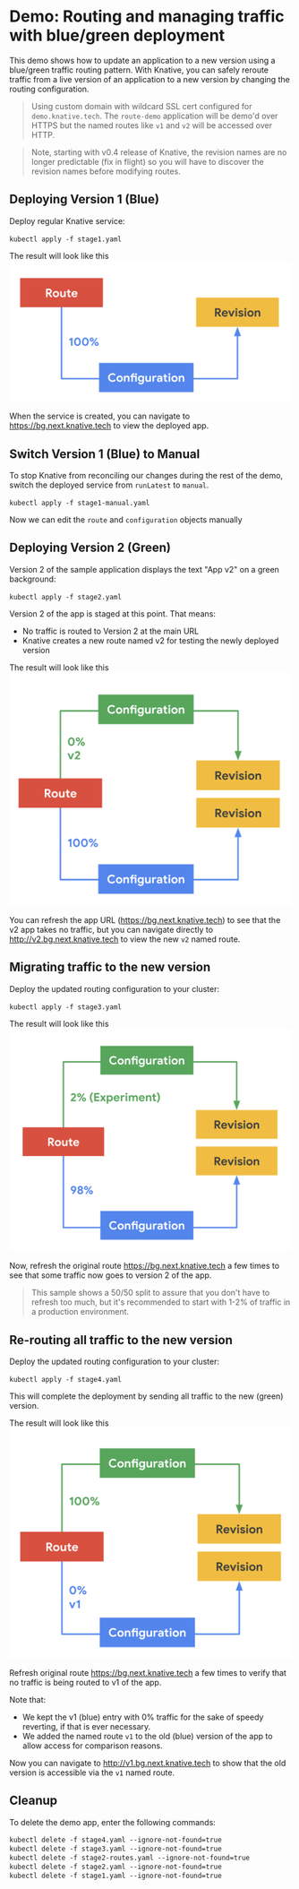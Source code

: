 # Demo: Routing and managing traffic with blue/green deployment

This demo shows how to update an application to a new version using a blue/green
traffic routing pattern. With Knative, you can safely reroute traffic from a live version
of an application to a new version by changing the routing configuration.

> Using custom domain with wildcard SSL cert configured for `demo.knative.tech`. The `route-demo` application will be demo'd over HTTPS but the named routes like `v1` and `v2` will be accessed over HTTP.

> Note, starting with v0.4 release of Knative, the revision names are no longer predictable (fix in flight) so you will have to discover the revision names before modifying routes.

## Deploying Version 1 (Blue)

Deploy regular Knative service:

`kubectl apply -f stage1.yaml`

The result will look like this
![Stage 1](../images/bg1.png)

When the service is created, you can navigate to https://bg.next.knative.tech to view the deployed app.

## Switch Version 1 (Blue) to Manual

To stop Knative from reconciling our changes during the rest of the demo, switch the deployed service from `runLatest` to `manual`.

`kubectl apply -f stage1-manual.yaml`

Now we can edit the `route` and `configuration` objects manually

## Deploying Version 2 (Green)

Version 2 of the sample application displays the text "App v2" on a green background:

`kubectl apply -f stage2.yaml`

Version 2 of the app is staged at this point. That means:

* No traffic is routed to Version 2 at the main URL
* Knative creates a new route named v2 for testing the newly deployed version

The result will look like this
![Stage 2](../images/bg2.png)

You can refresh the app URL (https://bg.next.knative.tech) to see that
the v2 app takes no traffic, but you can navigate directly to http://v2.bg.next.knative.tech
to view the new `v2` named route.

## Migrating traffic to the new version

Deploy the updated routing configuration to your cluster:

`kubectl apply -f stage3.yaml`

The result will look like this
![Stage 3](../images/bg3.png)

Now, refresh the original route https://bg.next.knative.tech a few times to see
that some traffic now goes to version 2 of the app.

> This sample shows a 50/50 split to assure that you don't have to refresh too much, but it's recommended
  to start with 1-2% of traffic in a production environment.

## Re-routing all traffic to the new version

Deploy the updated routing configuration to your cluster:

`kubectl apply -f stage4.yaml`

This will complete the deployment by sending all traffic to the new (green) version.

The result will look like this
![Stage 4](../images/bg4.png)

Refresh original route https://bg.next.knative.tech a few times to verify that
no traffic is being routed to v1 of the app.

Note that:

* We kept the v1 (blue) entry with 0% traffic for the sake of speedy reverting, if that is ever necessary.
* We added the named route `v1` to the old (blue) version of the app to allow access for comparison reasons.

Now you can navigate to http://v1.bg.next.knative.tech to show that the old version
is accessible via the `v1` named route.


## Cleanup

To delete the demo app, enter the following commands:

```
kubectl delete -f stage4.yaml --ignore-not-found=true
kubectl delete -f stage3.yaml --ignore-not-found=true
kubectl delete -f stage2-routes.yaml --ignore-not-found=true
kubectl delete -f stage2.yaml --ignore-not-found=true
kubectl delete -f stage1.yaml --ignore-not-found=true
```
